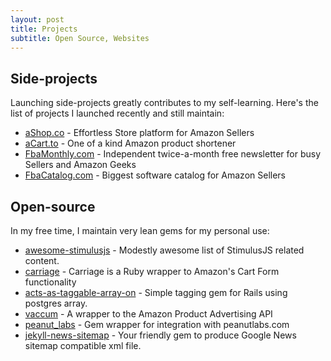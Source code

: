 ```yaml
---
layout: post
title: Projects
subtitle: Open Source, Websites
---
```



## Side-projects
Launching side-projects greatly contributes to my self-learning. Here's the list of projects I launched recently and still maintain:
- [aShop.co](https://www.ashop.co) - Effortless Store platform for Amazon Sellers 
- [aCart.to](https://www.acart.to) - One of a kind Amazon product shortener
- [FbaMonthly.com](https://www.fbamonthly.com) - Independent twice-a-month free newsletter for busy Sellers and Amazon Geeks 
- [FbaCatalog.com](https://www.fbacatalog.com) - Biggest software catalog for Amazon Sellers

## Open-source

In my free time, I maintain very lean gems for my personal use:
- [awesome-stimulusjs](https://github.com/skatkov/awesome-stimulusjs) - Modestly awesome list of StimulusJS related content.
- [carriage](https://rubygems.org/gems/carriage) - Carriage is a Ruby wrapper to Amazon's Cart Form functionality
- [acts-as-taggable-array-on](https://rubygems.org/gems/acts-as-taggable-array-on) - Simple tagging gem for Rails using postgres array.
- [vaccum](https://rubygems.org/gems/vacuum) - A wrapper to the Amazon Product Advertising API
- [peanut_labs](https://rubygems.org/gems/peanut_labs) - Gem wrapper for integration with peanutlabs.com
- [jekyll-news-sitemap](https://rubygems.org/gems/jekyll-news-sitemap) - Your friendly gem to produce Google News sitemap compatible xml file.  

